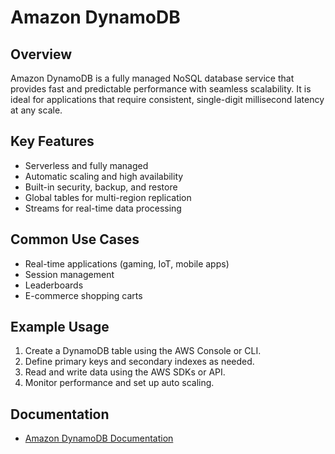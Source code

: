# Amazon DynamoDB

## Overview
Amazon DynamoDB is a fully managed NoSQL database service that provides fast and predictable performance with seamless scalability. It is ideal for applications that require consistent, single-digit millisecond latency at any scale.

## Key Features
- Serverless and fully managed
- Automatic scaling and high availability
- Built-in security, backup, and restore
- Global tables for multi-region replication
- Streams for real-time data processing

## Common Use Cases
- Real-time applications (gaming, IoT, mobile apps)
- Session management
- Leaderboards
- E-commerce shopping carts

## Example Usage
1. Create a DynamoDB table using the AWS Console or CLI.
2. Define primary keys and secondary indexes as needed.
3. Read and write data using the AWS SDKs or API.
4. Monitor performance and set up auto scaling.

## Documentation
- [Amazon DynamoDB Documentation](https://docs.aws.amazon.com/dynamodb/)
